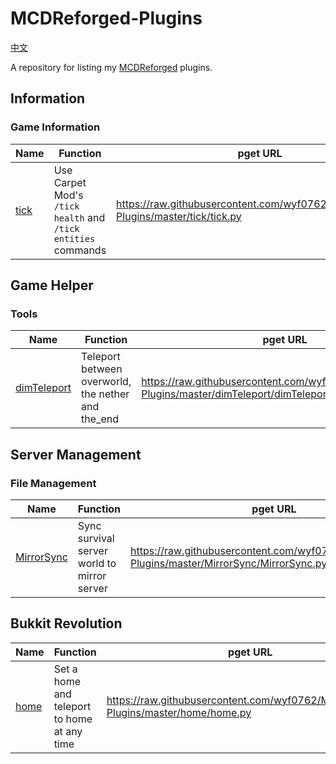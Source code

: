 # MCDReforged-Plugins

[中文](https://github.com/wyf0762/MCDReforged-Plugins/blob/master/README_cn.md)

A repository for listing my [MCDReforged](https://github.com/Fallen-Breath/MCDReforged) plugins.

## Information

### Game Information

|Name|Function|pget URL|
|----|----|----|
|[tick](https://github.com/wyf0762/MCDReforged-Plugins/tree/master/tick)|Use Carpet Mod's `/tick health` and `/tick entities` commands|https://raw.githubusercontent.com/wyf0762/MCDReforged-Plugins/master/tick/tick.py|

## Game Helper

### Tools

|Name|Function|pget URL|
|----|----|----|
|[dimTeleport](https://github.com/wyf0762/MCDReforged-Plugins/tree/master/dimTeleport)|Teleport between overworld, the nether and the_end|https://raw.githubusercontent.com/wyf0762/MCDReforged-Plugins/master/dimTeleport/dimTeleport.py|

## Server Management

### File Management

|Name|Function|pget URL|
|----|----|----|
|[MirrorSync](https://github.com/wyf0762/MCDReforged-Plugins/tree/master/MirrorSync)|Sync survival server world to mirror server|https://raw.githubusercontent.com/wyf0762/MCDReforged-Plugins/master/MirrorSync/MirrorSync.py|

## Bukkit Revolution

|Name|Function|pget URL|
|----|----|----|
|[home](https://github.com/wyf0762/MCDReforged-Plugins/tree/master/home)|Set a home and teleport to home at any time|https://raw.githubusercontent.com/wyf0762/MCDReforged-Plugins/master/home/home.py|